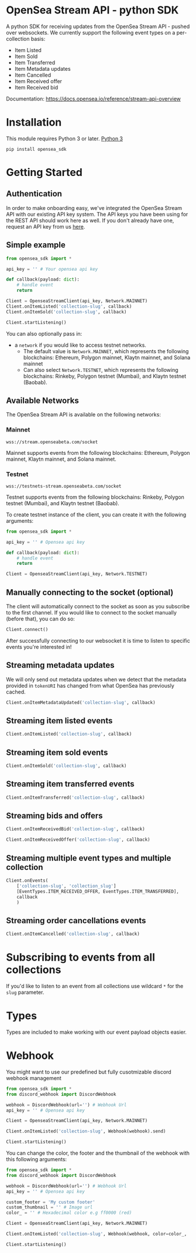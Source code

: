 # OpenSea Stream API - python SDK

A python SDK for receiving updates from the OpenSea Stream API - pushed over websockets. We currently support the following event types on a per-collection basis:

- Item Listed
- Item Sold
- Item Transferred
- Item Metadata updates
- Item Cancelled
- Item Received offer
- Item Received bid


Documentation: https://docs.opensea.io/reference/stream-api-overview

# Installation
This module requires Python 3 or later. 
[Python 3](https://www.python.org/downloads/)

```
pip install opensea_sdk
```

# Getting Started

## Authentication

In order to make onboarding easy, we've integrated the OpenSea Stream API with our existing API key system. The API keys you have been using for the REST API should work here as well. If you don't already have one, request an API key from us [here](https://docs.opensea.io/reference/request-an-api-key).

## Simple example

```python
from opensea_sdk import *

api_key = '' # Your opensea api key

def callback(payload: dict):
    # handle event
    return

Client = OpenseaStreamClient(api_key, Network.MAINNET)
Client.onItemListed('collection-slug', callback)
Client.onItemSold('collection-slug', callback)

Client.startListening()
```

You can also optionally pass in:

- a `network` if you would like to access testnet networks.
    - The default value is `Network.MAINNET`, which represents the following blockchains: Ethereum, Polygon mainnet, Klaytn mainnet, and Solana mainnet
    - Can also select `Network.TESTNET`, which represents the following blockchains: Rinkeby, Polygon testnet (Mumbai), and Klaytn testnet (Baobab).


## Available Networks

The OpenSea Stream API is available on the following networks:

### Mainnet

`wss://stream.openseabeta.com/socket`

Mainnet supports events from the following blockchains: Ethereum, Polygon mainnet, Klaytn mainnet, and Solana mainnet.

### Testnet

`wss://testnets-stream.openseabeta.com/socket`

Testnet supports events from the following blockchains: Rinkeby, Polygon testnet (Mumbai), and Klaytn testnet (Baobab).

To create testnet instance of the client, you can create it with the following arguments:

```python
from opensea_sdk import *

api_key = '' # Opensea api key

def callback(payload: dict):
    # handle event
    return

Client = OpenseaStreamClient(api_key, Network.TESTNET)

```

## Manually connecting to the socket (optional)

The client will automatically connect to the socket as soon as you subscribe to the first channel.
If you would like to connect to the socket manually (before that), you can do so:

```python
Client.connect()
```

After successfully connecting to our websocket it is time to listen to specific events you're interested in!

## Streaming metadata updates

We will only send out metadata updates when we detect that the metadata provided in `tokenURI` has changed from what OpenSea has previously cached.

```python
Client.onItemMetadataUpdated('collection-slug', callback)
```

## Streaming item listed events

```python
Client.onItemListed('collection-slug', callback)
```

## Streaming item sold events

```python
Client.onItemSold('collection-slug', callback)
```

## Streaming item transferred events

```python
Client.onItemTransferred('collection-slug', callback)
```

## Streaming bids and offers

```python
Client.onItemReceivedBid('collection-slug', callback)

Client.onItemReceivedOffer('collection-slug', callback)
```

## Streaming multiple event types and multiple collection

```python
Client.onEvents(
    ['collection-slug', 'collection_slug']
    [EventTypes.ITEM_RECEIVED_OFFER, EventTypes.ITEM_TRANSFERRED],
    callback
    )
```

## Streaming order cancellations events

```python
Client.onItemCancelled('collection-slug', callback)
```

# Subscribing to events from all collections

If you'd like to listen to an event from all collections use wildcard `*` for the `slug` parameter.

# Types

Types are included to make working with our event payload objects easier.

# Webhook

You might want to use our predefined but fully cusotmizable discord webhook management 

```python
from opensea_sdk import *
from discord_webhook import DiscordWebhook

webhook = DiscordWebhook(url='') # Webhook Url
api_key = '' # Opensea api key

Client = OpenseaStreamClient(api_key, Network.MAINNET)

Client.onItemListed('collection-slug', Webhook(webhook).send)

Client.startListening()

```

You can change the color, the footer and the thumbnail of the webhook with this following arguments: 

```python
from opensea_sdk import *
from discord_webhook import DiscordWebhook

webhook = DiscordWebhook(url='') # Webhook Url
api_key = '' # Opensea api key

custom_footer = 'My custom footer'
custom_thumbnail = '' # Image url
color_ = '' # Hexadecimal color e.g ff0000 (red)

Client = OpenseaStreamClient(api_key, Network.MAINNET)

Client.onItemListed('collection-slug', Webhook(webhook, color=color_,     thumbnail=custom_thumbnail, footer=custom_footer).send)

Client.startListening()
```
